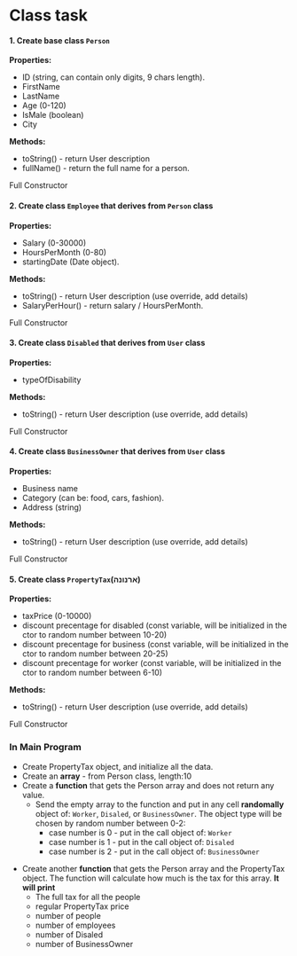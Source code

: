 # Class task

#### 1. Create base class `Person`

**Properties:**

- ID (string, can contain only digits, 9 chars length).
- FirstName
- LastName
- Age (0-120)
- IsMale (boolean)
- City

**Methods:**

- toString() - return User description
- fullName() - return the full name for a person.

Full Constructor

#### 2. Create class `Employee` that derives from `Person` class

**Properties:**

- Salary (0-30000)
- HoursPerMonth (0-80)
- startingDate (Date object).

**Methods:**

- toString() - return User description (use override, add details)
- SalaryPerHour() - return salary / HoursPerMonth.

Full Constructor

#### 3. Create class `Disabled` that derives from `User` class

**Properties:**

- typeOfDisability

**Methods:**

- toString() - return User description (use override, add details)

Full Constructor

#### 4. Create class `BusinessOwner` that derives from `User` class

**Properties:**

- Business name
- Category (can be: food, cars, fashion).
- Address (string)

**Methods:**

- toString() - return User description (use override, add details)

Full Constructor

#### 5. Create class `PropertyTax`(ארנונה)

**Properties:**

- taxPrice (0-10000)
- discount precentage for disabled (const variable, will be initialized in the ctor to random number between 10-20)
- discount precentage for business (const variable, will be initialized in the ctor to random number between 20-25)
- discount precentage for worker (const variable, will be initialized in the ctor to random number between 6-10)

**Methods:**

- toString() - return User description (use override, add details)

Full Constructor

### In Main Program

- Create PropertyTax object, and initialize all the data.
- Create an **array** - from Person class, length:10
- Create a **function** that gets the Person array and does not return any value.
  - Send the empty array to the function and put in any cell **randomally** object of: `Worker`, `Disaled`, or `BusinessOwner`.
    The object type will be chosen by random number between 0-2:
    - case number is 0 - put in the call object of: `Worker`
    - case number is 1 - put in the call object of: `Disaled`
    - case number is 2 - put in the call object of: `BusinessOwner`

* Create another **function** that gets the Person array and the PropertyTax object.
  The function will calculate how much is the tax for this array.
  **It will print**
  - The full tax for all the people
  - regular PropertyTax price
  - number of people
  - number of employees
  - number of Disaled
  - number of BusinessOwner
